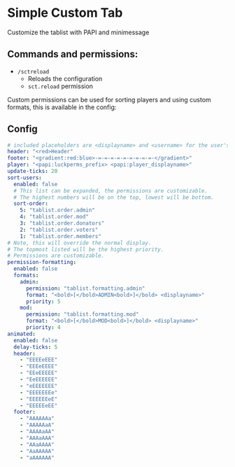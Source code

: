 # Simple Custom Tab
Customize the tablist with PAPI and minimessage

## Commands and permissions:
- `/sctreload`
  - Reloads the configuration
  - `sct.reload` permission

Custom permissions can be used for sorting players and using custom formats, this is available in the config:

## Config

```yml
# included placeholders are <displayname> and <username> for the user's display name and username
header: "<red>Header"
footer: "<gradient:red:blue>-=-=-=-=-=-=-=-=-=-</gradient>"
player: "<papi:luckperms_prefix> <papi:player_displayname>"
update-ticks: 20
sort-users:
  enabled: false
  # This list can be expanded, the permissions are customizable.
  # The highest numbers will be on the top, lowest will be bottom.
  sort-order:
    5: "tablist.order.admin"
    4: "tablist.order.mod"
    3: "tablist.order.donators"
    2: "tablist.order.voters"
    1: "tablist.order.members"
# Note, this will override the normal display.
# The topmost listed will be the highest priority.
# Permissions are customizable.
permission-formatting:
  enabled: false
  formats:
    admin:
      permission: "tablist.formatting.admin"
      format: "<bold>[</bold>ADMIN<bold>]</bold> <displayname>"
      priority: 5
    mod:
      permission: "tablist.formatting.mod"
      format: "<bold>[</bold>MOD<bold>]</bold> <displayname>"
      priority: 4
animated:
  enabled: false
  delay-ticks: 5
  header:
    - "EEEEeEEE"
    - "EEEeEEEE"
    - "EEeEEEEE"
    - "EeEEEEEE"
    - "eEEEEEEE"
    - "EEEEEEEe"
    - "EEEEEEeE"
    - "EEEEEeEE"
  footer:
    - "AAAAAAa"
    - "AAAAAaA"
    - "AAAAaAA"
    - "AAAaAAA"
    - "AAaAAAA"
    - "AaAAAAA"
    - "aAAAAAA"
```